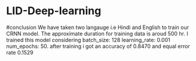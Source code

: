 # LID-Deep-learning
#conclusion 
 We have taken two langauge i.e Hindi and English to train our CRNN model. The approximate duration for training data is aroud   500 hr. I trained this model considering  batch_size: 128 learning_rate: 0.001 num_epochs: 50. after training i got an    accuracy of 0.8470 and equal error rate 0.1529



